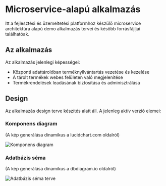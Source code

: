# Microservice-alapú alkalmazás

Itt a fejlesztési és üzemeltetési platformhoz készülő microservice architektúra alapú demo alkalmazás tervei és később forrásfájljai találhatóak.

## Az alkalmazás

Az alkalmazás jelenlegi képességei:

* Központi adattárolóban terméknyilvántartás vezetése és kezelése
* A tárolt termékek webes felületen való megjelenítése
* Termékrendelések leadásának biztosítása és adminisztrálása

## Design

Az alkalmazás design terve készítés alatt áll. A jelenleg aktív verzió elemei:

### Komponens diagram

(A kép generálása dinamikus a lucidchart.com oldalról)

![Komponens diagram](https://app.lucidchart.com/documents/embeddedchart/11389a2d-8f28-43ec-ae7d-27ea4b2c9f8b)

### Adatbázis séma

(A kép generálása dinamikus a dbdiagram.io oldalról)

![Adatbázis séma terve](https://dbdiagram.io/embed/5f5a38a088d052352cb6b538)
